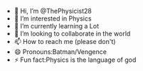 - 👋 Hi, I’m @ThePhysicist28
- 👀 I’m interested in Physics
- 🌱 I’m currently learning a Lot
- 💞️ I’m looking to collaborate in the world
- 📫 How to reach me (please don't)
-  😄 Pronouns:Batman/Vengence 
- ⚡ Fun fact:Physics is the language of god       

<!---
ThePhysicist28/ThePhysicist28 is a ✨ special ✨ repository because its `README.md` (this file) appears on your GitHub profile.
You can click the Preview link to take a look at your changes.
--->
